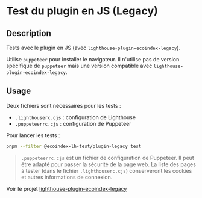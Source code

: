 # Test du plugin en JS (Legacy)

## Description

Tests avec le plugin en JS (avec `lighthouse-plugin-ecoindex-legacy`).

Utilise `puppeteer` pour installer le navigateur. Il n'utilise pas de version spécifique de `puppeteer` mais une version compatible avec `lighthouse-plugin-ecoindex-legacy`.

## Usage

Deux fichiers sont nécessaires pour les tests :

- `.lighthouserc.cjs` : configuration de Lighthouse
- `.puppeteerrc.cjs` : configuration de Puppeteer

Pour lancer les tests :

```bash
pnpm --filter @ecoindex-lh-test/plugin-legacy test
```

> `.puppeteerrc.cjs` est un fichier de configuration de Puppeteer. Il peut être adapté pour passer la sécurité de la page web. La liste des pages à tester (dans le fichier `.lighthouserc.cjs`) conserveront les cookies et autres informations de connexion.

Voir le projet [lighthouse-plugin-ecoindex-legacy](../../libs/ecoindex-lh-plugin/README.md)
